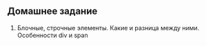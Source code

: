 ## Домашнее задание

1. Блочные, строчные элементы. Какие и разница между ними. Особенности div и span